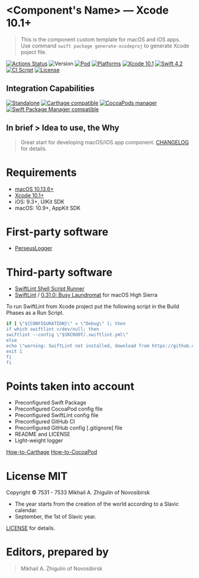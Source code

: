 # <Component's Name> — Xcode 10.1+

> This is the component custom template for macOS and iOS apps. <br/>
> Use command `swift package generate-xcodeproj` to generate Xcode poject file.

[![Actions Status](https://github.com/perseusrealdeal/XcodeTemplateProject/actions/workflows/main.yml/badge.svg)](https://github.com/perseusrealdeal/XcodeTemplateProject/actions)
![Version](https://img.shields.io/badge/Version-0.0.1-green.svg)
[![Pod](https://img.shields.io/badge/Pod-0.0.1-informational.svg)](/XcodeTemplateProject.podspec)
[![Platforms](https://img.shields.io/badge/Platforms-iOS%209.3+_|_macOS%2010.9+-orange.svg)](https://en.wikipedia.org/wiki/IOS_9)
[![Xcode 10.1](https://img.shields.io/badge/Xcode-10.1+-red.svg)](https://en.wikipedia.org/wiki/Xcode)
[![Swift 4.2](https://img.shields.io/badge/Swift-4.2-red.svg)](https://docs.swift.org/swift-book/RevisionHistory/RevisionHistory.html)
[![CI Script](http://img.shields.io/:CI-Script-blue.svg)](/.github/workflows/main.yml)
[![License](http://img.shields.io/:License-MIT-blue.svg)](/LICENSE)

## Integration Capabilities

[![Standalone](https://img.shields.io/badge/Standalone%20-available-informational.svg)](/XcodeTemplateProjectSingle.swift)
[![Carthage compatible](https://img.shields.io/badge/Carthage-compatible-4BC51D.svg)](https://github.com/Carthage/Carthage)
[![CocoaPods manager](https://img.shields.io/badge/CocoaPods-compatible-4BC51D.svg)](https://cocoapods.org)
[![Swift Package Manager compatible](https://img.shields.io/badge/Swift%20Package%20Manager-compatible-4BC51D.svg)](https://github.com/apple/swift-package-manager)

## In brief > Idea to use, the Why

> Great start for developing macOS/iOS app component. [CHANGELOG](/CHANGELOG.md) for details.

# Requirements

- [macOS 10.13.6+](https://apps.apple.com/us/app/macos-high-sierra/id1246284741?ls=1)
- [Xcode 10.1+](https://stackoverflow.com/questions/10335747/how-to-download-xcode-dmg-or-xip-file)
- iOS: 9.3+, UIKit SDK
- macOS: 10.9+, AppKit SDK

# First-party software

- [PerseusLogger](https://gist.github.com/perseusrealdeal/df456a9825fcface44eca738056eb6d5)

# Third-party software

- [SwiftLint Shell Script Runner](/SucceedsPostAction.sh)
- [SwiftLint](https://github.com/realm/SwiftLint) / [0.31.0: Busy Laundromat](https://github.com/realm/SwiftLint/releases/tag/0.31.0) for macOS High Sierra


To run SwiftLint from Xcode project put the following script in the Build Phases as a Run Script.

```ruby
if [ \"${CONFIGURATION}\" = \"Debug\" ]; then
if which swiftlint >/dev/null; then
swiftlint --config \"$SRCROOT/.swiftlint.yml\"
else
echo \"warning: SwiftLint not installed, download from https://github.com/realm/SwiftLint\"
exit 1
fi
fi
```

# Points taken into account

- Preconfigured Swift Package
- Preconfigured CocoaPod config file 
- Preconfigured SwiftLint config file
- Preconfigured GitHub CI
- Preconfigured GitHub config [.gitignore] file
- README and LICENSE
- Light-weight logger

[How-to-Carthage](https://gist.github.com/perseusrealdeal/8951b10f4330325df6347aaaa79d3cf2)
[How-to-CocoaPod](https://gist.github.com/perseusrealdeal/c4327dbe9d930fb10e0fa51c8dedb5ce)

# License MIT

Copyright © 7531 - 7533 Mikhail A. Zhigulin of Novosibirsk

- The year starts from the creation of the world according to a Slavic calendar.
- September, the 1st of Slavic year.

[LICENSE](/LICENSE) for details.

# Editors, prepared by

> Mikhail A. Zhigulin of Novosibirsk
